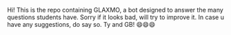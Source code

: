 Hi! This is the repo containing GLAXMO, a bot designed to answer the many questions students have. Sorry if it looks bad,
will try to improve it. In case u have any suggestions, do say so. Ty and GB! 😄😄😄
